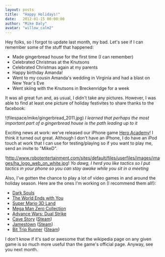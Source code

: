 ```yaml
---
layout: posts
title:  "Happy Holidays!"
date:   2012-01-15 00:00:00
author: "Mike Daly"
avatar: "willow_calm2"
---
```

Hey folks, so I forgot to update last month, my bad. Let's see if I can remember some of the stuff that happened:

* Made gingerbread house for the first time (I can remember)
* Celebrated Christmas at the Knutsons
* Celebrated Christmas again at my parents
* Happy birthday Amanda!
* Went to my cousin Amanda's wedding in Virginia and had a blast on New Year's Eve
* Went skiing with the Knutsons in Breckenridge for a week

It was all great fun and, as usual, I didn't take any pictures. However, I was able to find at least one picture of holiday festivites to share thanks to the facebook:

!(filespace/mike/gingerbread_2011.jpg)
_I learned that perhaps the most important part of a gingerbread house is the path leading up to it_

Exciting news at work: we've released our iPhone game [Hero Academy](http://www.robotentertainment.com/games/heroacademy)! I think it turned out great. Although I don't have an iPhone, I do have an iPod touch at work that I can use for testing/playing so if you want to play me, send an invite to &quot;MikeD&quot;.

!http://www.robotentertainment.com/sites/default/files/userfiles/images/images/ha_logo_web_on_white.jpg!
_Yo dawg, I herd you like tactics so I put tactics in your phone so you can stay awake while you sit in a meeting_

Also, I've gotten the chance to play a lot of video games in and around the holiday season. Here are the ones I'm working on (I recommend them all!):

* [Dark Souls](http://en.wikipedia.org/wiki/Dark_Souls)
* [The World Ends with You](http://en.wikipedia.org/wiki/The_World_Ends_with_You)
* [Super Mario 3D Land](http://en.wikipedia.org/wiki/Super_Mario_3D_Land)
* [Mega Man Zero Collection](http://en.wikipedia.org/wiki/Mega_Man_Zero)
* [Advance Wars: Dual Strike](http://en.wikipedia.org/wiki/Advance_Wars:_Dual_Strike)
* [Cave Story](http://en.wikipedia.org/wiki/Cave_Story+) ([Steam](http://store.steampowered.com/app/200900/))
* [Jamestown](http://en.wikipedia.org/wiki/Jamestown:_Legend_of_the_Lost_Colony) ([Steam](http://store.steampowered.com/app/94200/))
* [Bit Trip Runner](http://en.wikipedia.org/wiki/Bit.Trip) ([Steam](http://store.steampowered.com/app/63710))

I don't know if it's sad or awesome that the wikipedia page on any given game is so much more useful than the game's official page. Anyway, see you next month.
